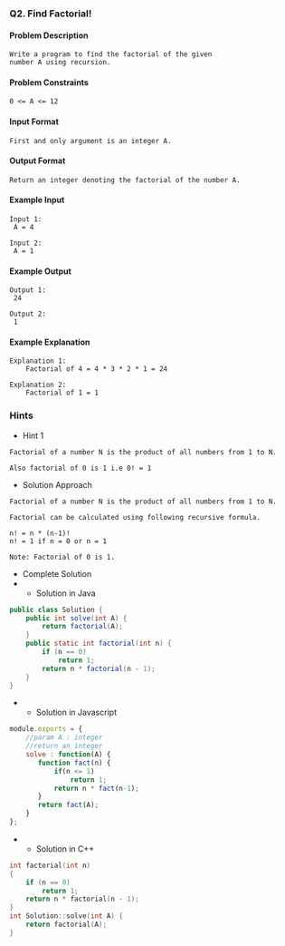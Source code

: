 ### Q2. Find Factorial!
#### Problem Description
```text
Write a program to find the factorial of the given 
number A using recursion.
```
#### Problem Constraints
```text
0 <= A <= 12
```
#### Input Format
```text
First and only argument is an integer A.
```
#### Output Format
```text
Return an integer denoting the factorial of the number A.
```
#### Example Input
```text
Input 1:
 A = 4

Input 2:
 A = 1
```
#### Example Output
```text
Output 1:
 24

Output 2:
 1
```
#### Example Explanation
```text
Explanation 1:
    Factorial of 4 = 4 * 3 * 2 * 1 = 24

Explanation 2:
    Factorial of 1 = 1
```
### Hints
* Hint 1
```text
Factorial of a number N is the product of all numbers from 1 to N.

Also factorial of 0 is 1 i.e 0! = 1
```
* Solution Approach
```text
Factorial of a number N is the product of all numbers from 1 to N.

Factorial can be calculated using following recursive formula.

n! = n * (n-1)!
n! = 1 if n = 0 or n = 1

Note: Factorial of 0 is 1.
```
* Complete Solution
* * Solution in Java
```java
public class Solution {
    public int solve(int A) {
        return factorial(A);
    }
    public static int factorial(int n) { 
        if (n == 0) 
            return 1;
        return n * factorial(n - 1); 
    } 
}
```
* * Solution in Javascript
```javascript
module.exports = { 
    //param A : integer
    //return an integer
    solve : function(A) {
       function fact(n) {
           if(n <= 1)
               return 1;
           return n * fact(n-1);
       }
       return fact(A);
    }
};
```
* * Solution in C++
```cpp
int factorial(int n) 
{ 
    if (n == 0) 
        return 1; 
    return n * factorial(n - 1); 
} 
int Solution::solve(int A) {
    return factorial(A);
}
```


